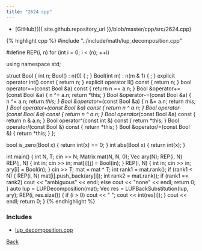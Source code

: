 ```yaml
---
title: "2624.cpp"
---
```


- [GitHub]({{ site.github.repository_url }}/blob/master/cpp/src/2624.cpp)

{% highlight cpp %}
#include "../include/math/lup_decomposition.cpp"

#define REP(i, n) for (int i = 0; i < (n); ++i)

using namespace std;

struct Bool {
  int n;
  Bool() : n(0) { ; }
  Bool(int m) : n(m & 1) { ; }
  explicit operator int() const { return n; }
  explicit operator ll() const { return n; }
  bool operator==(const Bool &a) const { return n == a.n; }
  Bool &operator+=(const Bool &a) {
    n ^= a.n;
    return *this;
  }
  Bool &operator-=(const Bool &a) {
    n ^= a.n;
    return *this;
  }
  Bool &operator*=(const Bool &a) {
    n &= a.n;
    return *this;
  }
  Bool operator+(const Bool &a) const { return n ^ a.n; }
  Bool operator-(const Bool &a) const { return n ^ a.n; }
  Bool operator*(const Bool &a) const { return n & a.n; }
  Bool operator^(const int &) const { return *this; }
  Bool operator/(const Bool &) const { return *this; }
  Bool &operator/=(const Bool &) { return *this; }
};

bool is_zero(Bool x) { return int(x) == 0; }
int abs(Bool x) { return int(x); }

int main() {
  int N, T;
  cin >> N;
  Matrix<Bool> mat(N, N, 0);
  Vec<Bool> ary(N);
  REP(i, N) REP(j, N) {
    int in;
    cin >> in;
    mat[i][j] = Bool(in);
  }
  REP(i, N) {
    int in;
    cin >> in;
    ary[i] = Bool(in);
  }
  cin >> T;
  mat = mat ^ T;
  int rank1 = mat.rank();
  if (rank1 < N) {
    REP(i, N) mat[i].push_back(ary[i]);
    int rank2 = mat.rank();
    if (rank1 == rank2)
      cout << "ambiguous" << endl;
    else
      cout << "none" << endl;
    return 0;
  }
  auto lup = LUPDecomposition(mat);
  Vec<Bool> res = LUPBackSubstitution(lup, ary);
  REP(i, res.size()) {
    if (i > 0) cout << " ";
    cout << int(res[i]);
  }
  cout << endl;
  return 0;
}
{% endhighlight %}

### Includes

- [lup_decomposition.cpp](../include/math/lup_decomposition)

[Back](..)
